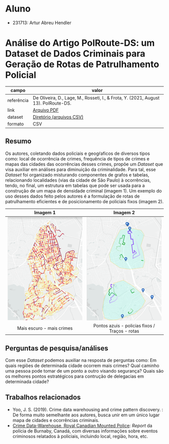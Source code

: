 # Aluno
* 231713: Artur Abreu Hendler

# Análise do Artigo PolRoute-DS: um Dataset de Dados Criminais para Geração de Rotas de Patrulhamento Policial

| campo | valor |
|------------|----------------------------------------|
| referência |De Oliveira, D., Lage, M., Rosseti, I., & Frota, Y. (2021, August 13). PolRoute-DS.|
| link       |[Arquivo PDF](https://drive.google.com/file/d/10Q_T1TANC5BtEBpPexsTv7-gfOLva5X2/view) |
| dataset | [Diretório (arquivos CSV)](https://osf.io/mxrgu/) |
| formato | CSV |

## Resumo

Os autores,  coletando dados policiais e geogŕaficos de diversos tipos como: local de ocorrência de crimes, frequência de tipos de crimes e mapas das cidades das ocorrências desses crimes, propõe um _Dataset_ que visa auxiliar em análises para diminuição da criminalidade.
Para tal, esse _Dataset_ foi organizado misturando componentes de grafos e tabelas, relacionando localidades (vias da cidade de São Paulo) à ocorrências, tendo, no final, um estrutura em tabelas que pode ser usada para a construção de um mapa de densidade criminal (imagem 1).
Um exemplo do uso desses dados feito pelos autores é a formulação de rotas de patrulhamento eficientes e de posicionamento de policiais fixos (imagem 2).

Imagem 1             |  Imagem 2
:-------------------------:|:-------------------------:
![](images/densidade.png)  |  ![](images/rotas.png)
Mais escuro - mais crimes             | Pontos azuis - policias fixos / Traços - rotas

## Perguntas de pesquisa/análises

Com esse _Dataset_ podemos auxiliar na resposta de perguntas como: Em quais regiões de determinada cidade ocorrem mais crimes? Qual caminho uma pessoa pode tomar de um ponto a outro visando segurança? Quais são os melhores pontos estratégicos para contrução de delegacias em determinada cidade?

## Trabalhos relacionados

* Yoo, J. S. (2019). Crime data warehousing and crime pattern discovery. : De forma muito semelhante aos autores, busca unir em um único lugar mapa de cidades e ocorrências criminais.
* [Crime Data-Warehouse, Royal Canadian Mounted Police](https://www.rcmp-grc.gc.ca/en/evidence-and-reports-data-warehouse): _Report_ da polícia de Burnaby, Canadá, com diversas informações sobre eventos criminosos relatados à policiais, incluindo local, região, hora, etc.
